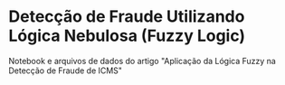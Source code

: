 # Detecção de Fraude Utilizando Lógica Nebulosa (Fuzzy Logic)
Notebook e arquivos de dados do artigo "Aplicação da Lógica Fuzzy na Detecção de Fraude de ICMS"
